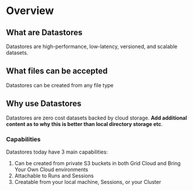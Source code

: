 # Overview

## What are Datastores

Datastores are high-performance, low-latency, versioned, and scalable datasets.

## What files can be accepted
Datastores can be created from any file type

## Why use Datastores
Datastores are zero cost datasets backed by cloud storage. **Add additional content as to why this is better than local directory storage etc**.

### Capabilities
Datastores today have 3 main capabilities:
1. Can be created from private S3 buckets in both Grid Cloud and Bring Your Own Cloud environments
2. Attachable to Runs and Sessions
3. Creatable from your local machine, Sessions, or your Cluster

